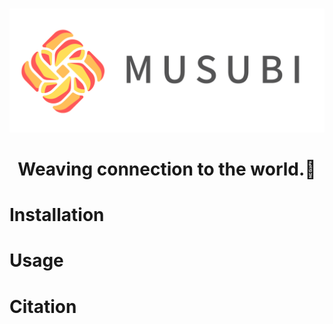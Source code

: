 <p align="center">
    <br>
    <img src="imgs\FullLogo.png" width="600"/>
    <br>
</p>

<h1 align="center">Weaving connection to the world.🥨</h1>

# Installation

# Usage

# Citation